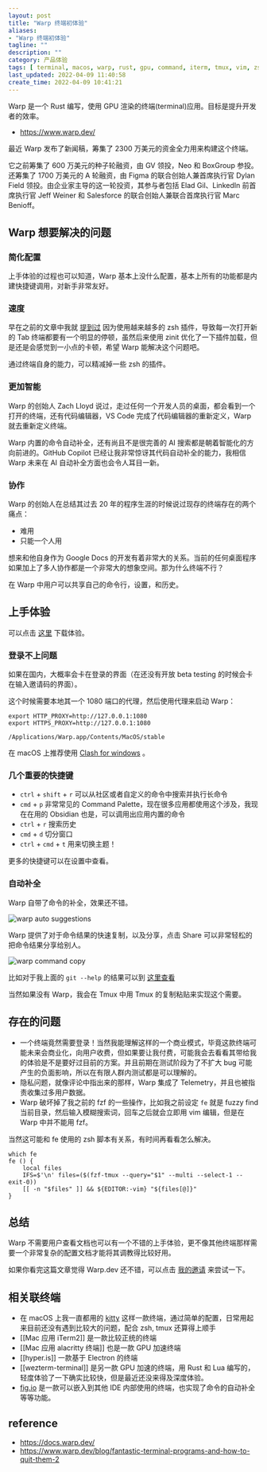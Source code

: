 ```yaml
---
layout: post
title: "Warp 终端初体验"
aliases:
- "Warp 终端初体验"
tagline: ""
description: ""
category: 产品体验
tags: [ terminal, macos, warp, rust, gpu, command, iterm, tmux, vim, zsh ]
last_updated: 2022-04-09 11:40:58
create_time: 2022-04-09 10:41:21
---
```


Warp 是一个 Rust 编写，使用 GPU 渲染的终端(terminal)应用。目标是提升开发者的效率。

- <https://www.warp.dev/>

最近 Warp 发布了新闻稿，筹集了 2300 万美元的资金全力用来构建这个终端。

它之前筹集了 600 万美元的种子轮融资，由 GV 领投，Neo 和 BoxGroup 参投。还筹集了 1700 万美元的 A 轮融资，由 Figma 的联合创始人兼首席执行官 Dylan Field 领投。由企业家主导的这一轮投资，其参与者包括 Elad Gil、LinkedIn 前首席执行官 Jeff Weiner 和 Salesforce 的联合创始人兼联合首席执行官 Marc Benioff。

## Warp 想要解决的问题

### 简化配置
上手体验的过程也可以知道，Warp 基本上没什么配置，基本上所有的功能都是内建快捷键调用，对新手非常友好。

### 速度
早在之前的文章中我就 [提到过](/post/2020/10/use-zinit-to-manage-zsh-plugins.html) 因为使用越来越多的 zsh 插件，导致每一次打开新的 Tab 终端都要有一个明显的停顿，虽然后来使用 zinit 优化了一下插件加载，但是还是会感觉到一小点的卡顿，希望 Warp 能解决这个问题吧。

通过终端自身的能力，可以精减掉一些 zsh 的插件。

### 更加智能
Warp 的创始人 Zach Lloyd 说过，走过任何一个开发人员的桌面，都会看到一个打开的终端，还有代码编辑器，VS Code 完成了代码编辑器的重新定义，Warp 就去重新定义终端。

Warp 内置的命令自动补全，还有尚且不是很完善的 AI 搜索都是朝着智能化的方向前进的。GitHub Copilot 已经让我非常惊讶其代码自动补全的能力，我相信 Warp 未来在 AI 自动补全方面也会令人耳目一新。

### 协作
Warp 的创始人在总结其过去 20 年的程序生涯的时候说过现存的终端存在的两个痛点：

- 难用
- 只能一个人用

想来和他自身作为 Google Docs 的开发有着非常大的关系。当前的任何桌面程序如果加上了多人协作都是一个非常大的想象空间。那为什么终端不行？

在 Warp 中用户可以共享自己的命令行，设置，和历史。

## 上手体验
可以点击 [这里](https://app.warp.dev/referral/7GVDWJ) 下载体验。

### 登录不上问题
如果在国内，大概率会卡在登录的界面（在还没有开放 beta testing 的时候会卡在输入邀请码的界面）。

这个时候需要本地其一个 1080 端口的代理，然后使用代理来启动 Warp：

```
export HTTP_PROXY=http://127.0.0.1:1080
export HTTPS_PROXY=http://127.0.0.1:1080

/Applications/Warp.app/Contents/MacOS/stable
```

在 macOS 上推荐使用 [Clash for windows](https://docs.gtk.pw/contents/macos/cfw.html) 。

### 几个重要的快捷键

- `ctrl` + `shift` + `r` 可以从社区或者自定义的命令中搜索并执行长命令
- `cmd` + `p` 非常常见的 Command Palette，现在很多应用都使用这个涉及，我现在在用的 Obsidian 也是，可以调用出应用内置的命令
- `ctrl` + `r` 搜索历史
- `cmd` + `d` 切分窗口
- `ctrl` + `cmd` + `t` 用来切换主题！

更多的快捷键可以在设置中查看。

### 自动补全
Warp 自带了命令的补全，效果还不错。

![warp auto suggestions](https://photo.einverne.info/images/2022/04/09/5qcI.png)

Warp 提供了对于命令结果的快速复制，以及分享，点击 Share 可以非常轻松的把命令结果分享给别人。

![warp command copy](https://photo.einverne.info/images/2022/04/09/59r4.png)

比如对于我上面的 `git --help` 的结果可以到 [这里查看](https://app.warp.dev/block/XxeO8Htvba4TiHAmOwGwGU)

当然如果没有 Warp，我会在 Tmux 中用 Tmux 的复制粘贴来实现这个需要。

## 存在的问题

- 一个终端竟然需要登录！当然我能理解这样的一个商业模式，毕竟这款终端可能未来会商业化，向用户收费，但如果要让我付费，可能我会去看看其带给我的体验是不是要好过目前的方案。并且前期在测试阶段为了不扩大 bug 可能产生的负面影响，所以在有限人群内测试都是可以理解的。
- 隐私问题，就像评论中指出来的那样，Warp 集成了 Telemetry，并且也被指责收集过多用户数据。
- Warp 破坏掉了我之前的 fzf 的一些操作，比如我之前设定 `fe` 就是 fuzzy find 当前目录，然后输入模糊搜索词，回车之后就会立即用 vim 编辑，但是在 Warp 中并不能用 fzf。

当然这可能和 fe 使用的 zsh 脚本有关系，有时间再看看怎么解决。

```
which fe
fe () {
    local files
    IFS=$'\n' files=($(fzf-tmux --query="$1" --multi --select-1 --exit-0))
    [[ -n "$files" ]] && ${EDITOR:-vim} "${files[@]}"
}
```

## 总结
Warp 不需要用户查看文档也可以有一个不错的上手体验，更不像其他终端那样需要一个非常复杂的配置文档才能将其调教得比较好用。

如果你看完这篇文章觉得 Warp.dev 还不错，可以点击 [我的邀请](https://app.warp.dev/referral/7GVDWJ) 来尝试一下。

## 相关联终端

- 在 macOS 上我一直都用的 [kitty](/post/2020/08/cross-platform-gpu-based-terminal-emulator-kitty.html) 这样一款终端，通过简单的配置，日常用起来目前还没有遇到比较大的问题，配合 zsh, tmux 还算得上顺手
- [[Mac 应用 iTerm2]] 是一款比较正统的终端
- [[Mac 应用 alacritty 终端]] 也是一款 GPU 加速终端
- [[hyper.is]] 一款基于 Electron 的终端
- [[wezterm-terminal]] 是另一款 GPU 加速的终端，用 Rust 和 Lua 编写的，轻度体验了一下确实比较快，但是最近还没来得及深度体验。
- [fig.io](https://fig.io/) 是一款可以嵌入到其他 IDE 内部使用的终端，也实现了命令的自动补全等等功能。

## reference

- <https://docs.warp.dev/>
- <https://www.warp.dev/blog/fantastic-terminal-programs-and-how-to-quit-them-2>
